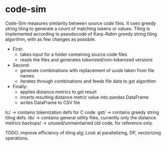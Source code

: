 # code-sim


Code-Sim measures similarity between source code files. It uses greedy string
tiling to generate a count of matching tokens or values.
Tiling is implemented according to pseudocode of Karp-Rabin greedy string tiling algorithm, with as few changes as possible.

* First:
    * takes input for a folder containing source code files
    * reads the files and generates tokenized/non-tokenized versions
* Second:
    * generate combinations with replacement of uuids taken from file names
    * iterates through combinations and feeds file data to gst algorithm
* Finally:
    * applies distance metrics to gst result
    * inserts resulting distance metric value into pandas DataFrame
    * writes DataFrame to CSV file



tc/ -> contains tokenization defs for C code.
gst/ -> contains greedy string tiling defs.
lib/ -> contains general utility files, currently only the distance metrics
backups/ -> unused/unmaintained old code, for reference only. 

TODO: improve efficiency of tiling alg; Look at parallelizing, DP, vectorizing
operations.
